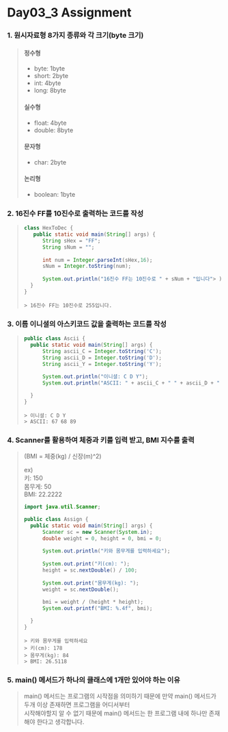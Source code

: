 # Day03_3 Assignment  

### 1. 원시자료형 8가지 종류와 각 크기(byte 크기)
> #### 정수형
> - byte: 1byte
> - short: 2byte
> - int: 4byte
> - long: 8byte
> #### 실수형
> - float: 4byte
> - double: 8byte
> #### 문자형
> - char: 2byte
> #### 논리형
> - boolean: 1byte
> 
### 2. 16진수 FF를 10진수로 출력하는 코드를 작성

> ``` java
> class HexToDec {
>    public static void main(String[] args) {
>		String sHex = "FF";
>		String sNum = "";
>		
>		int num = Integer.parseInt(sHex,16);
>		sNum = Integer.toString(num);
>		
>		System.out.println("16진수 FF는 10진수로 " + sNum + "입니다"> );
>	}
> }
> ```
> ~~~
> > 16진수 FF는 10진수로 255입니다.
> ~~~
### 3. 이름 이니셜의 아스키코드 값을 출력하는 코드를 작성

> ``` java
> public class Ascii {
>	public static void main(String[] args) {
>		String ascii_C = Integer.toString('C');
>		String ascii_D = Integer.toString('D');
>		String ascii_Y = Integer.toString('Y');
>		
>		System.out.println("이니셜: C D Y");
>		System.out.println("ASCII: " + ascii_C + " " + ascii_D + " " + ascii_Y);
>
>	}
> }
> ```
> ~~~
> > 이니셜: C D Y
> > ASCII: 67 68 89
> ~~~

### 4. Scanner를 활용하여 체중과 키를 입력 받고, BMI 지수를 출력  
> (BMI = 체중(kg) / 신장(m)^2)  
>   
>  ex)  
> 키: 150  
> 몸무게: 50  
> BMI: 22.2222  
> ``` java
> import java.util.Scanner;
> 
> public class Assign {
>	public static void main(String[] args) {
>		Scanner sc = new Scanner(System.in);
>		double weight = 0, height = 0, bmi = 0;
>		
>		System.out.println("키와 몸무게를 입력하세요");
>		
>		System.out.print("키(cm): ");
>		height = sc.nextDouble() / 100;
>		
>		System.out.print("몸무게(kg): ");
>		weight = sc.nextDouble();
>		
>		bmi = weight / (height * height);
>		System.out.printf("BMI: %.4f", bmi);
>
>	}
> }
> ```
> ~~~
> > 키와 몸무게를 입력하세요
> > 키(cm): 178
> > 몸무게(kg): 84
> > BMI: 26.5118
> ~~~
### 5. main() 메서드가 하나의 클래스에 1개만 있어야 하는 이유
> main() 메서드는 프로그램의 시작점을 의미하기 때문에 만약 main() 메서드가 두개 이상 존재하면 프로그램을 어디서부터  
> 시작해야할지 알 수 없기 때문에 main() 메서드는 한 프로그램 내에 하나만 존재해야 한다고 생각합니다.  